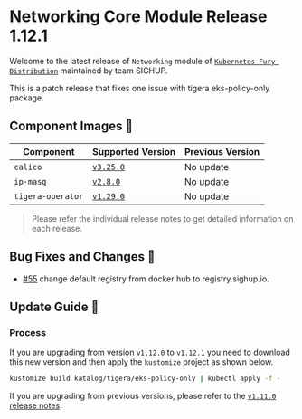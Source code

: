 # Networking Core Module Release 1.12.1

Welcome to the latest release of `Networking` module of [`Kubernetes Fury Distribution`](https://github.com/sighupio/fury-distribution) maintained by team SIGHUP.

This is a patch release that fixes one issue with tigera eks-policy-only package.

## Component Images 🚢

| Component         | Supported Version                                                                | Previous Version |
| ----------------- | -------------------------------------------------------------------------------- | ---------------- |
| `calico`          | [`v3.25.0`](https://projectcalico.docs.tigera.io/archive/v3.25/release-notes/)   | No update        |
| `ip-masq`         | [`v2.8.0`](https://github.com/kubernetes-sigs/ip-masq-agent/releases/tag/v2.5.0) | No update        |
| `tigera-operator` | [`v1.29.0`](https://github.com/tigera/operator/releases/tag/v1.29.0)             | No update        |

> Please refer the individual release notes to get detailed information on each release.

## Bug Fixes and Changes 🐛

- [#55](https://github.com/sighupio/fury-kubernetes-networking/pull/55) change default registry from docker hub to registry.sighup.io.

## Update Guide 🦮

### Process

If you are upgrading from version `v1.12.0` to `v1.12.1` you need to download this new version and then apply the `kustomize` project as shown below.

```bash
kustomize build katalog/tigera/eks-policy-only | kubectl apply -f -
```

If you are upgrading from previous versions, please refer to the [`v1.11.0` release notes](https://github.com/sighupio/fury-kubernetes-networking/releases/tag/v1.11.0).
